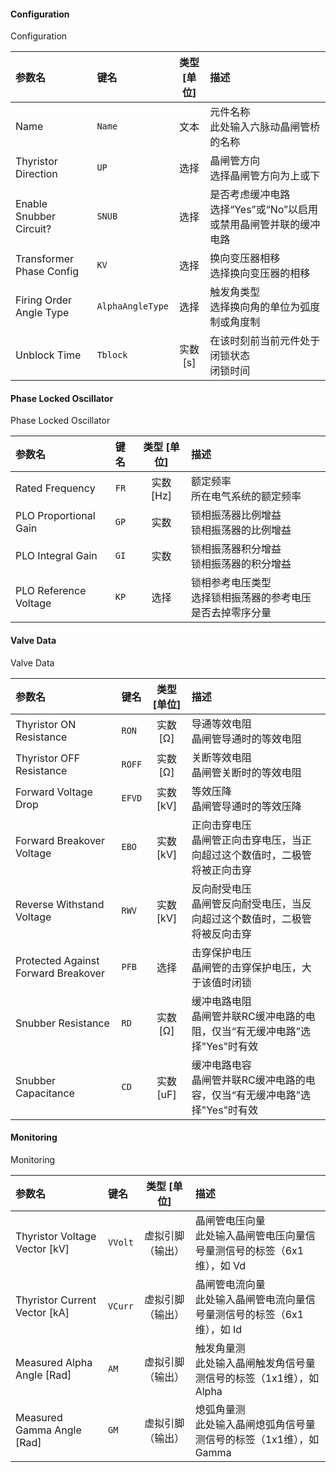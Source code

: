 <!--
DO NOT EDIT THIS FILE DIRECTLY.
This file is generated by tools/comp-docs.js.
All changes will be overwritten by regeneration.
-->

<slot class="model-parameters">

#### Configuration

Configuration

| 参数名 | 键名 | 类型 [单位] | 描述 |
|:------ |:---- |:-----------:|:---- |
| Name | `Name` | 文本 | 元件名称<br/>此处输入六脉动晶闸管桥的名称 |
| Thyristor Direction | `UP` | 选择 | 晶闸管方向<br/>选择晶闸管方向为上或下 |
| Enable Snubber Circuit? | `SNUB` | 选择 | 是否考虑缓冲电路<br/>选择“Yes”或“No”以启用或禁用晶闸管并联的缓冲电路 |
| Transformer Phase Config | `KV` | 选择 | 换向变压器相移<br/>选择换向变压器的相移 |
| Firing Order Angle Type | `AlphaAngleType` | 选择 | 触发角类型<br/>选择换向角的单位为弧度制或角度制 |
| Unblock Time | `Tblock` | 实数 [s] | 在该时刻前当前元件处于闭锁状态<br/>闭锁时间 |

#### Phase Locked Oscillator

Phase Locked Oscillator

| 参数名 | 键名 | 类型 [单位] | 描述 |
|:------ |:---- |:-----------:|:---- |
| Rated Frequency | `FR` | 实数 [Hz] | 额定频率<br/>所在电气系统的额定频率 |
| PLO Proportional Gain | `GP` | 实数 | 锁相振荡器比例增益<br/>锁相振荡器的比例增益 |
| PLO Integral Gain | `GI` | 实数 | 锁相振荡器积分增益<br/>锁相振荡器的积分增益 |
| PLO Reference Voltage | `KP` | 选择 | 锁相参考电压类型<br/>选择锁相振荡器的参考电压是否去掉零序分量 |

#### Valve Data

Valve Data

| 参数名 | 键名 | 类型 [单位] | 描述 |
|:------ |:---- |:-----------:|:---- |
| Thyristor ON  Resistance | `RON` | 实数 [Ω] | 导通等效电阻<br/>晶闸管导通时的等效电阻 |
| Thyristor OFF Resistance | `ROFF` | 实数 [Ω] | 关断等效电阻<br/>晶闸管关断时的等效电阻 |
| Forward Voltage Drop | `EFVD` | 实数 [kV] | 等效压降<br/>晶闸管导通时的等效压降 |
| Forward Breakover Voltage | `EBO` | 实数 [kV] | 正向击穿电压<br/>晶闸管正向击穿电压，当正向超过这个数值时，二极管将被正向击穿 |
| Reverse Withstand Voltage | `RWV` | 实数 [kV] | 反向耐受电压<br/>晶闸管反向耐受电压，当反向超过这个数值时，二极管将被反向击穿 |
| Protected Against Forward Breakover | `PFB` | 选择 | 击穿保护电压<br/>晶闸管的击穿保护电压，大于该值时闭锁 |
| Snubber Resistance | `RD` | 实数 [Ω] | 缓冲电路电阻<br/>晶闸管并联RC缓冲电路的电阻，仅当“有无缓冲电路”选择"Yes"时有效 |
| Snubber Capacitance | `CD` | 实数 [uF] | 缓冲电路电容<br/>晶闸管并联RC缓冲电路的电容，仅当“有无缓冲电路”选择"Yes"时有效 |

#### Monitoring

Monitoring

| 参数名 | 键名 | 类型 [单位] | 描述 |
|:------ |:---- |:-----------:|:---- |
| Thyristor Voltage Vector \[kV\] | `VVolt` | 虚拟引脚（输出） | 晶闸管电压向量<br/>此处输入晶闸管电压向量信号量测信号的标签（6x1维），如 Vd |
| Thyristor Current Vector \[kA\] | `VCurr` | 虚拟引脚（输出） | 晶闸管电流向量<br/>此处输入晶闸管电流向量信号量测信号的标签（6x1维），如 Id |
| Measured Alpha Angle \[Rad\] | `AM` | 虚拟引脚（输出） | 触发角量测<br/>此处输入晶闸触发角信号量测信号的标签（1x1维），如 Alpha |
| Measured Gamma Angle \[Rad\] | `GM` | 虚拟引脚（输出） | 熄弧角量测<br/>此处输入晶闸熄弧角信号量测信号的标签（1x1维），如 Gamma |


</slot>
